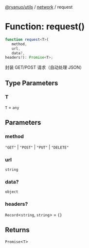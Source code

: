 [@ryanuo/utils](../../index.md) / [network](../index.md) / request

# Function: request()

```ts
function request<T>(
   method, 
   url, 
   data?, 
headers?): Promise<T>;
```

封装 GET/POST 请求（自动处理 JSON）

## Type Parameters

### T

`T` = `any`

## Parameters

### method

`"GET"` | `"POST"` | `"PUT"` | `"DELETE"`

### url

`string`

### data?

`object`

### headers?

`Record`\<`string`, `string`\> = `{}`

## Returns

`Promise`\<`T`\>
